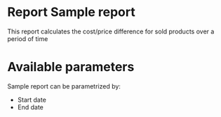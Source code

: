 # Report Sample report


This report calculates the cost/price difference for sold products over a period of time


# Available parameters

Sample report can be parametrized by:

* Start date
* End date
